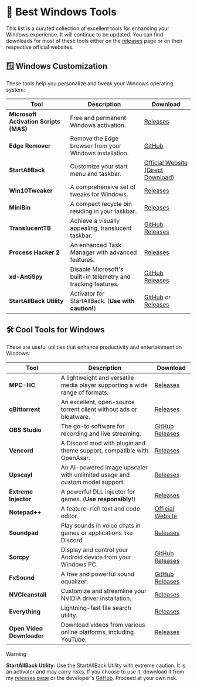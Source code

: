 # 🌵 Best Windows Tools

This list is a curated collection of excellent tools for enhancing your Windows experience. It will continue to be updated. You can find downloads for most of these tools either on the [releases](https://github.com/DEADS1KE/Windows-tools/releases) page or on their respective official websites.

## 🪟 Windows Customization

These tools help you personalize and tweak your Windows operating system:

| Tool                     | Description                                                                 | Download                                                                                       |
| ------------------------ | --------------------------------------------------------------------------- | ---------------------------------------------------------------------------------------------- |
| **Microsoft Activation Scripts (MAS)** | Free and permanent Windows activation.                               | [Releases](https://github.com/SparkleSavvy/Windows-tools/releases/tag/mas)                   |
| **Edge Remover**         | Remove the Edge browser from your Windows installation.                    | [GitHub](https://github.com/he3als/EdgeRemover)                                                 |
| **StartAllBack**         | Customize your start menu and taskbar.                                    | [Official Website (Direct Download)](https://www.startallback.com/download.php) |
| **Win10Tweaker**          | A comprehensive set of tweaks for Windows.                                 | [Releases](https://github.com/SparkleSavvy/Windows-tools/releases/tag/win10tweaker)           |
| **MiniBin**              | A compact recycle bin residing in your taskbar.                           | [Releases](https://github.com/SparkleSavvy/Windows-tools/releases/tag/minibin)                |
| **TranslucentTB**        | Achieve a visually appealing, translucent taskbar.                      | [GitHub Releases](https://github.com/TranslucentTB/TranslucentTB/releases/latest)            |
| **Process Hacker 2**      | An enhanced Task Manager with advanced features.                          | [Releases](https://github.com/SparkleSavvy/Windows-tools/releases/tag/processhacker2)        |
| **xd-AntiSpy**          | Disable Microsoft's built-in telemetry and tracking features.           | [GitHub Releases](https://github.com/builtbybel/xd-AntiSpy/releases/latest)                  |
| **StartAllBack Utility** | Activator for StartAllBack. (**Use with caution!**)                        | [GitHub](https://github.com/Aetherinox/startallback-utility) or [Releases](https://github.com/SparkleSavvy/Windows-tools/releases/tag/startallblackutility) |

## 🛠️ Cool Tools for Windows

These are useful utilities that enhance productivity and entertainment on Windows:

| Tool                  | Description                                                                        | Download                                                                                               |
| --------------------- | ---------------------------------------------------------------------------------- | ------------------------------------------------------------------------------------------------------ |
| **MPC-HC**            | A lightweight and versatile media player supporting a wide range of formats.         | [Releases](https://github.com/SparkleSavvy/Windows-tools/releases/tag/mpc-hc)                        |
| **qBittorrent**       | An excellent, open-source torrent client without ads or bloatware.              | [Releases](https://github.com/SparkleSavvy/Windows-tools/releases/tag/qbittorrent)                   |
| **OBS Studio**        | The go-to software for recording and live streaming.                               | [GitHub Releases](https://github.com/obsproject/obs-studio/releases/latest)                       |
| **Vencord**          | A Discord mod with plugin and theme support, compatible with OpenAsar.            | [Releases](https://github.com/SparkleSavvy/Windows-tools/releases/tag/vencord)                      |
| **Upscayl**          | An AI-powered image upscaler with unlimited usage and custom model support.     | [Releases](https://github.com/SparkleSavvy/Windows-tools/releases/tag/upscayl)                      |
| **Extreme Injector** | A powerful DLL injector for games. (**Use responsibly!**)                         | [Releases](https://github.com/SparkleSavvy/Windows-tools/releases/tag/extremeinjector)             |
| **Notepad++**         | A feature-rich text and code editor.                                               | [Official Website](https://notepad-plus-plus.org/downloads/)                                       |
| **Soundpad**          | Play sounds in voice chats in games or applications like Discord.                   | [Releases](https://github.com/SparkleSavvy/Windows-tools/releases/tag/soundpad)                      |
| **Scrcpy**            | Display and control your Android device from your Windows PC.                     | [GitHub Releases](https://github.com/Genymobile/scrcpy/releases/latest)                              |
| **FxSound**           | A free and powerful sound equalizer.                                              | [GitHub Releases](https://github.com/fxsound2/fxsound-app/releases/latest)                          |
| **NVCleanstall**       | Customize and streamline your NVIDIA driver installation.                          | [Releases](https://github.com/SparkleSavvy/Windows-tools/releases/tag/nvcleanstall)                   |
| **Everything**        | Lightning-fast file search utility.                                                | [Releases](https://github.com/SparkleSavvy/Windows-tools/releases/tag/everything)                   |
| **Open Video Downloader** | Download videos from various online platforms, including YouTube.                 | [Releases](https://github.com/SparkleSavvy/Windows-tools/releases/tag/openvideodownloader)          |
> [!WARNING]
> **StartAllBack Utility:** Use the StartAllBack Utility with extreme caution. It is an activator and may carry risks. If you choose to use it, download it from my [releases page](https://github.com/SparkleSavvy/Windows-tools/releases/tag/startallblackutility) or the developer's [GitHub](https://github.com/Aetherinox/startallback-utility). Proceed at your own risk.

